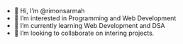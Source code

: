 - 👋 Hi, I’m @rimonsarmah
- 👀 I’m interested in Programming and Web Development
- 🌱 I’m currently learning Web Development and DSA
- 💞️ I’m looking to collaborate on intering projects.

<!---
rimonsarmah/rimonsarmah is a ✨ special ✨ repository because its `README.md` (this file) appears on your GitHub profile.
You can click the Preview link to take a look at your changes.
--->

